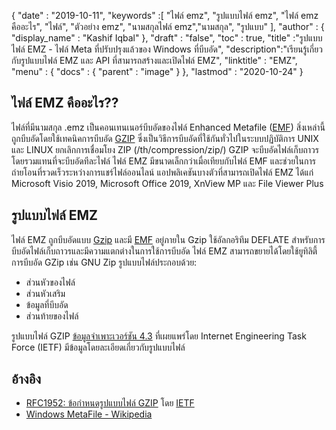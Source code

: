 {
  "date" : "2019-10-11",
  "keywords" :[ "ไฟล์ emz", "รูปแบบไฟล์ emz", "ไฟล์ emz คืออะไร", "ไฟล์", "ตัวอย่าง emz", "นามสกุลไฟล์ emz","นามสกุล", "รูปแบบ" ],
  "author" : {
    "display_name" : "Kashif Iqbal"
},
  "draft" : "false",
  "toc" : true,
  "title" :"รูปแบบไฟล์ EMZ - ไฟล์ Meta ที่ปรับปรุงแล้วของ Windows ที่บีบอัด",
  "description":"เรียนรู้เกี่ยวกับรูปแบบไฟล์ EMZ และ API ที่สามารถสร้างและเปิดไฟล์ EMZ",
  "linktitle" : "EMZ",
  "menu" : {
    "docs" : {
      "parent" : "image"
}
},
  "lastmod" : "2020-10-24"
}

## ไฟล์ EMZ คืออะไร??

ไฟล์ที่มีนามสกุล .emz เป็นคอนเทนเนอร์บีบอัดของไฟล์ Enhanced Metafile ([EMF](/th/image/emf/)) สิ่งเหล่านี้ถูกบีบอัดโดยใช้เทคนิคการบีบอัด [GZIP](/th/compression/gz/) ซึ่งเป็นวิธีการบีบอัดที่ใช้กันทั่วไปในระบบปฏิบัติการ UNIX และ LINUX ยกเลิกการเชื่อมโยง ZIP (/th/compression/zip/) GZIP จะบีบอัดไฟล์เก็บถาวรโดยรวมแทนที่จะบีบอัดทีละไฟล์ ไฟล์ EMZ มีขนาดเล็กกว่าเมื่อเทียบกับไฟล์ EMF และช่วยในการถ่ายโอนที่รวดเร็วระหว่างการแชร์ไฟล์ออนไลน์ แอปพลิเคชันบางตัวที่สามารถเปิดไฟล์ EMZ ได้แก่ Microsoft Visio 2019, Microsoft Office 2019, XnView MP และ File Viewer Plus

## รูปแบบไฟล์ EMZ

ไฟล์ EMZ ถูกบีบอัดแบบ [Gzip](/th/compression/gz/) และมี [EMF](/th/image/emf/) อยู่ภายใน Gzip ใช้อัลกอริทึม DEFLATE สำหรับการบีบอัดไฟล์เก็บถาวรและมีความแตกต่างในการใช้การบีบอัด ไฟล์ EMZ สามารถขยายได้โดยใช้ยูทิลิตี้การบีบอัด GZip เช่น GNU Zip รูปแบบไฟล์ประกอบด้วย:

* ส่วนหัวของไฟล์
* ส่วนหัวเสริม
* ข้อมูลที่บีบอัด
* ส่วนท้ายของไฟล์

รูปแบบไฟล์ GZIP [ข้อมูลจำเพาะเวอร์ชัน 4.3](https://datatracker.ietf.org/doc/html/rfc1952) ที่เผยแพร่โดย Internet Engineering Task Force (IETF) มีข้อมูลโดยละเอียดเกี่ยวกับรูปแบบไฟล์

## อ้างอิง

* [RFC1952: ข้อกำหนดรูปแบบไฟล์ GZIP](https://datatracker.ietf.org/doc/html/rfc1952) โดย [IETF](https://www.ietf.org/)
* [Windows MetaFile - Wikipedia](https://en.wikipedia.org/wiki/Windows_Metafile)

